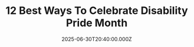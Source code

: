 ---
title: "12 Best Ways To Celebrate Disability Pride Month"
date: 2025-06-30T20:40:00.000Z
category: Human Kindness
externalLink: "https://www.goodgoodgood.co/articles/how-to-celebrate-disability-pride-month"
image: ""
excerpt: "July is Disability Pride Month — a time for all disabled people to unapologetically celebrate our bodies as they are. Whether you are disabled or an ally, Disability Pride Month is full of so much to celebrate.…"
---
